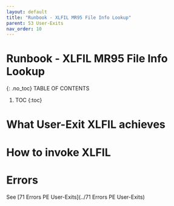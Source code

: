 ```yaml
---
layout: default
title: "Runbook - XLFIL MR95 File Info Lookup"
parent: 53 User-Exits
nav_order: 10
---
```


# Runbook - XLFIL MR95 File Info Lookup
{: .no_toc}
TABLE OF CONTENTS 
1. TOC
{:toc}  

# What User-Exit XLFIL achieves

# How to invoke XLFIL

# Errors
See [71 Errors PE User-Exits](../71 Errors PE User-Exits)

